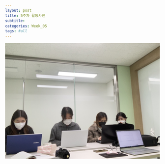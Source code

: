```yaml
---
layout: post
title: 5주차 활동사진
subtitle:
categories: Week_05
tags: #all
---
```


![1주차사진](/assets/images/week_images/KakaoTalk_20221123_174815949.jpg)
